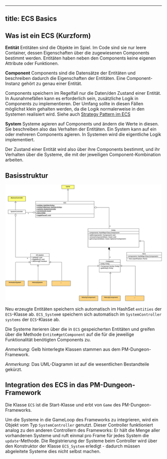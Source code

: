 ---
title: ECS Basics
 ---

## Was ist ein ECS (Kurzform)

**Entität**
Entitäten sind die Objekte im Spiel. Im Code sind sie nur leere Container, dessen Eigenschaften über die zugewiesenen Components bestimmt werden. Entitäten haben neben den Components keine eigenen Attribute oder Funktionen.

**Component**
Components sind die Datensätze der Entitäten und beschreiben dadurch die Eigenschaften der Entitäten. Eine Component-Instanz gehört zu genau einer Entität.

Components speichern im Regelfall nur die Daten/den Zustand einer Entität.
In Ausnahmefällen kann es erforderlich sein, zusätzliche Logik in Components zu implementieren. Der Umfang sollte in diesen Fällen möglichst klein gehalten werden, da die Logik normalerweise in den Systemen realisiert wird.
Siehe auch [Strategy Pattern im ECS](ecs_and_strategy_pattern.md)

**System**
Systeme agieren auf Components und ändern die Werte in diesen. Sie beschreiben also das Verhalten der Entitäten. Ein System kann auf ein oder mehreren Components agieren.
In Systemen wird die eigentliche Logik implementiert.

Der Zustand einer Entität wird also über ihre Components bestimmt, und ihr Verhalten über die Systeme, die mit der jeweiligen Component-Kombination arbeiten. 

## Basisstruktur

![Struktur ECS](img/ecs.png)

Neu erzeugte Entitäten speichern sich automatisch im HashSet `entities` der `ECS`-Klasse ab.
`ECS_System`e speichern sich automatisch im `SystemController` `systems` der `ECS`-Klasse ab.

Die Systeme iterieren über die in `ECS` gespeicherten Entitäten und greifen über die Methode `Entite#getComponent` auf die für die jeweilige Funktionalität benötigten Components zu.

*Anmerkung*: Gelb hinterlegte Klassen stammen aus dem PM-Dungeon-Framework.

*Anmerkung*: Das UML-Diagramm ist auf die wesentlichen Bestandteile gekürzt.

## Integration des ECS in das PM-Dungeon-Framework

Die Klasse `ECS` ist die Start-Klasse und erbt von `Game` des PM-Dungeon-Frameworks.

Um die Systeme in die GameLoop des Frameworks zu integrieren, wird ein Objekt vom Typ `SystemController` genutzt. Dieser Controller funktioniert analog zu den anderen Controllern des Frameworks: Er hält die Menge aller vorhandenen Systeme und ruft einmal pro Frame für jedes System die `update`-Methode. Die Registrierung der Systeme beim Controller wird über den Konstruktor der Klasse `ECS_System` erledigt - dadurch müssen abgeleitete Systeme dies nicht selbst machen.
